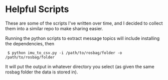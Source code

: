 # Helpful Scripts

These are some of the scripts I've written over time, and I decided to collect them into a similar repo to make sharing easier.

Running the python scripts to extract message topics will include installing the dependencies, then 

```
 $ python imu_to_csv.py -i /path/to/rosbag/folder -o /path/to/rosbag/folder
```

It will put the output in whatever directory you select (as given the same rosbag folder the data is stored in).
